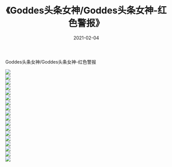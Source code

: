 ﻿---
layout: post
title:  《Goddes头条女神/Goddes头条女神-红色警报》
date:   2021-02-04
img: http://img.660000.xyz/Sharelink/网络美图/2021/Goddes头条女神/Goddes头条女神-红色警报/000.jpg
categories: [美女, 清纯, 唯美]
---

Goddes头条女神/Goddes头条女神-红色警报

 ![](http://img.660000.xyz/Sharelink/网络美图/2021/Goddes头条女神/Goddes头条女神-红色警报/001.jpg) <br>![](http://img.660000.xyz/Sharelink/网络美图/2021/Goddes头条女神/Goddes头条女神-红色警报/002.jpg) <br>![](http://img.660000.xyz/Sharelink/网络美图/2021/Goddes头条女神/Goddes头条女神-红色警报/003.jpg) <br>![](http://img.660000.xyz/Sharelink/网络美图/2021/Goddes头条女神/Goddes头条女神-红色警报/004.jpg) <br>![](http://img.660000.xyz/Sharelink/网络美图/2021/Goddes头条女神/Goddes头条女神-红色警报/005.jpg) <br>![](http://img.660000.xyz/Sharelink/网络美图/2021/Goddes头条女神/Goddes头条女神-红色警报/006.jpg) <br>![](http://img.660000.xyz/Sharelink/网络美图/2021/Goddes头条女神/Goddes头条女神-红色警报/007.jpg) <br>![](http://img.660000.xyz/Sharelink/网络美图/2021/Goddes头条女神/Goddes头条女神-红色警报/008.jpg) <br>![](http://img.660000.xyz/Sharelink/网络美图/2021/Goddes头条女神/Goddes头条女神-红色警报/009.jpg) <br>![](http://img.660000.xyz/Sharelink/网络美图/2021/Goddes头条女神/Goddes头条女神-红色警报/010.jpg) <br>![](http://img.660000.xyz/Sharelink/网络美图/2021/Goddes头条女神/Goddes头条女神-红色警报/011.jpg) <br>![](http://img.660000.xyz/Sharelink/网络美图/2021/Goddes头条女神/Goddes头条女神-红色警报/012.jpg) <br>![](http://img.660000.xyz/Sharelink/网络美图/2021/Goddes头条女神/Goddes头条女神-红色警报/013.jpg) <br>![](http://img.660000.xyz/Sharelink/网络美图/2021/Goddes头条女神/Goddes头条女神-红色警报/014.jpg) <br>![](http://img.660000.xyz/Sharelink/网络美图/2021/Goddes头条女神/Goddes头条女神-红色警报/015.jpg) <br>![](http://img.660000.xyz/Sharelink/网络美图/2021/Goddes头条女神/Goddes头条女神-红色警报/016.jpg) <br>![](http://img.660000.xyz/Sharelink/网络美图/2021/Goddes头条女神/Goddes头条女神-红色警报/017.jpg) <br>![](http://img.660000.xyz/Sharelink/网络美图/2021/Goddes头条女神/Goddes头条女神-红色警报/018.jpg) <br>